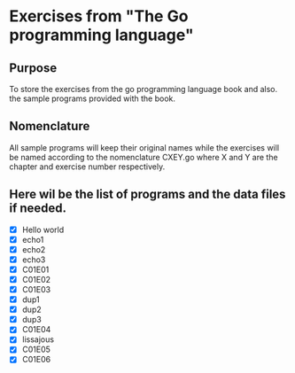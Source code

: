 # Exercises from "The Go programming language"

## Purpose

To store the exercises from the go programming language book and also. the 
sample programs provided with the book.

## Nomenclature

All sample programs will keep their original names while the exercises will be
named according to the nomenclature CXEY.go where X and Y are the chapter and 
exercise number respectively.

## Here wil be the list of programs and the data files if needed.

- [X] Hello world
- [X] echo1
- [X] echo2
- [X] echo3
- [X] C01E01
- [X] C01E02
- [X] C01E03
- [X] dup1
- [X] dup2
- [X] dup3
- [X] C01E04
- [X] lissajous
- [X] C01E05
- [X] C01E06
